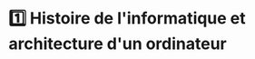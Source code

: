 # 1️⃣ Histoire de l'informatique et architecture d'un ordinateur

 


<!--


- ### [Quelques dates marquantes dans l'histoire de l'informatique](https://raw.githubusercontent.com/abrugiere/snt/main/_res/1.1.Histoire_info.pdf){:target="_blank"} 

<center><iframe src="https://1drv.ms/p/c/460290618ae3bc14/IQQ8tA3A_GjHR4T1pMmBsr3CAbINFFLxpCnffGg_xgJmOtc?wdAr=1.7777777777777777" width="952px" height="576px" frameborder="0">Ceci est un présentation <a target="_blank" href="https://office.com">Microsoft Office</a> incorporé, avec <a target="_blank" href="https://office.com/webapps">Office</a>.</iframe></center>


## 1.2 - Qu'est-ce qu'un ordinateur
- Processeur (fréquence, coeurs MHz)
- RAM plus rapide se vide
- Mémoire de masse (HDD, SSD, M2. mécanique, flash : capacité octets Mo Go)
- GPU pour vidéo
- Carte mère
- Périphériques ports (USB, affichage, RJ45, sans fil)


>  https://www.youtube.com/watch?v=q-BoKqm_ZKU  
>  https://www.youtube.com/watch?v=NNxAKALRePo&ab_channel=TechnologieColl%C3%A8geFontcarrade  (6mn07 : comparaisons puissances de calcul)  
>  Synthese Philippe Boddaert


-->
